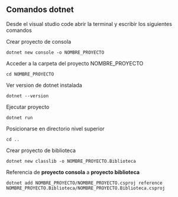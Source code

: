 ## Comandos dotnet

Desde el visual studio code abrir la terminal y escribir los siguientes comandos

Crear proyecto de consola
```
dotnet new console -o NOMBRE_PROYECTO
```

Acceder a la carpeta del proyecto NOMBRE_PROYECTO
```
cd NOMBRE_PROYECTO
```

Ver version de dotnet instalada
```
dotnet --version
```

Ejecutar proyecto
```
dotnet run 
```

Posicionarse en directorio nivel superior
```
cd ..
```

Crear proyecto de biblioteca
```
dotnet new classlib -o NOMBRE_PROYECTO.Biblioteca
```

Referencia de **proyecto consola** a **proyecto biblioteca**
```
dotnet add NOMBRE_PROYECTO/NOMBRE_PROYECTO.csproj reference NOMBRE_PROYECTO.Biblioteca/NOMBRE_PROYECTO.Biblioteca.csproj
```